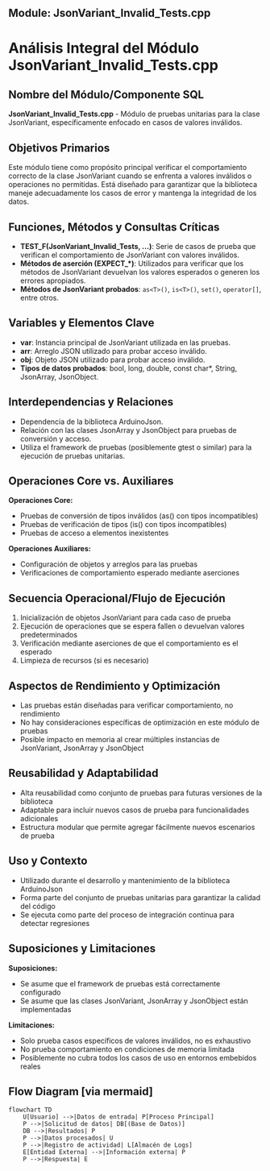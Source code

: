## Module: JsonVariant_Invalid_Tests.cpp
# Análisis Integral del Módulo JsonVariant_Invalid_Tests.cpp

## Nombre del Módulo/Componente SQL
**JsonVariant_Invalid_Tests.cpp** - Módulo de pruebas unitarias para la clase JsonVariant, específicamente enfocado en casos de valores inválidos.

## Objetivos Primarios
Este módulo tiene como propósito principal verificar el comportamiento correcto de la clase JsonVariant cuando se enfrenta a valores inválidos o operaciones no permitidas. Está diseñado para garantizar que la biblioteca maneje adecuadamente los casos de error y mantenga la integridad de los datos.

## Funciones, Métodos y Consultas Críticas
- **TEST_F(JsonVariant_Invalid_Tests, ...)**: Serie de casos de prueba que verifican el comportamiento de JsonVariant con valores inválidos.
- **Métodos de aserción (EXPECT_*)**: Utilizados para verificar que los métodos de JsonVariant devuelvan los valores esperados o generen los errores apropiados.
- **Métodos de JsonVariant probados**: `as<T>()`, `is<T>()`, `set()`, `operator[]`, entre otros.

## Variables y Elementos Clave
- **var**: Instancia principal de JsonVariant utilizada en las pruebas.
- **arr**: Arreglo JSON utilizado para probar acceso inválido.
- **obj**: Objeto JSON utilizado para probar acceso inválido.
- **Tipos de datos probados**: bool, long, double, const char*, String, JsonArray, JsonObject.

## Interdependencias y Relaciones
- Dependencia de la biblioteca ArduinoJson.
- Relación con las clases JsonArray y JsonObject para pruebas de conversión y acceso.
- Utiliza el framework de pruebas (posiblemente gtest o similar) para la ejecución de pruebas unitarias.

## Operaciones Core vs. Auxiliares
**Operaciones Core:**
- Pruebas de conversión de tipos inválidos (as<T>() con tipos incompatibles)
- Pruebas de verificación de tipos (is<T>() con tipos incompatibles)
- Pruebas de acceso a elementos inexistentes

**Operaciones Auxiliares:**
- Configuración de objetos y arreglos para las pruebas
- Verificaciones de comportamiento esperado mediante aserciones

## Secuencia Operacional/Flujo de Ejecución
1. Inicialización de objetos JsonVariant para cada caso de prueba
2. Ejecución de operaciones que se espera fallen o devuelvan valores predeterminados
3. Verificación mediante aserciones de que el comportamiento es el esperado
4. Limpieza de recursos (si es necesario)

## Aspectos de Rendimiento y Optimización
- Las pruebas están diseñadas para verificar comportamiento, no rendimiento
- No hay consideraciones específicas de optimización en este módulo de pruebas
- Posible impacto en memoria al crear múltiples instancias de JsonVariant, JsonArray y JsonObject

## Reusabilidad y Adaptabilidad
- Alta reusabilidad como conjunto de pruebas para futuras versiones de la biblioteca
- Adaptable para incluir nuevos casos de prueba para funcionalidades adicionales
- Estructura modular que permite agregar fácilmente nuevos escenarios de prueba

## Uso y Contexto
- Utilizado durante el desarrollo y mantenimiento de la biblioteca ArduinoJson
- Forma parte del conjunto de pruebas unitarias para garantizar la calidad del código
- Se ejecuta como parte del proceso de integración continua para detectar regresiones

## Suposiciones y Limitaciones
**Suposiciones:**
- Se asume que el framework de pruebas está correctamente configurado
- Se asume que las clases JsonVariant, JsonArray y JsonObject están implementadas

**Limitaciones:**
- Solo prueba casos específicos de valores inválidos, no es exhaustivo
- No prueba comportamiento en condiciones de memoria limitada
- Posiblemente no cubra todos los casos de uso en entornos embebidos reales
## Flow Diagram [via mermaid]
```mermaid
flowchart TD
    U[Usuario] -->|Datos de entrada| P[Proceso Principal]
    P -->|Solicitud de datos| DB[(Base de Datos)]
    DB -->|Resultados| P
    P -->|Datos procesados| U
    P -->|Registro de actividad| L[Almacén de Logs]
    E[Entidad Externa] -->|Información externa| P
    P -->|Respuesta| E
```
